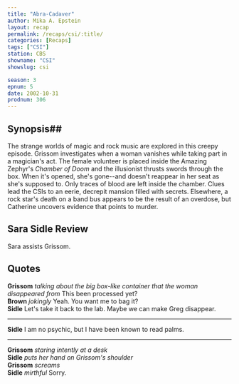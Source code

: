 ```yaml
---
title: "Abra-Cadaver"
author: Mika A. Epstein
layout: recap
permalink: /recaps/csi/:title/
categories: [Recaps]
tags: ["CSI"]
station: CBS
showname: "CSI"
showslug: csi

season: 3
epnum: 5
date: 2002-10-31
prodnum: 306  
---
```


## Synopsis## 

The strange worlds of magic and rock music are explored in this creepy episode. Grissom investigates when a woman vanishes while taking part in a magician's act. The female volunteer is placed inside the Amazing Zephyr's _Chamber of Doom_ and the illusionist thrusts swords through the box. When it's opened, she's gone--and doesn't reappear in her seat as she's supposed to. Only traces of blood are left inside the chamber. Clues lead the CSIs to an eerie, decrepit mansion filled with secrets. Elsewhere, a rock star's death on a band bus appears to be the result of an overdose, but Catherine uncovers evidence that points to murder.

## Sara Sidle Review

Sara assists Grissom.

## Quotes

**Grissom** _talking about the big box-like container that the woman disappeared from_ This been processed yet?  
**Brown** _jokingly_ Yeah. You want me to bag it?  
**Sidle** Let's take it back to the lab. Maybe we can make Greg disappear.  

- - -

**Sidle** I am no psychic, but I have been known to read palms.
  

- - -

**Grissom** _staring intently at a desk_  
**Sidle** _puts her hand on Grissom's shoulder_  
**Grissom** _screams_  
**Sidle** _mirthful_ Sorry.

